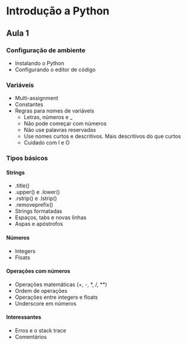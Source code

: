 # Introdução a Python

## Aula 1

### Configuração de ambiente
- Instalando o Python
- Configurando o editor de código

### Variáveis
- Multi-assignment
- Constantes
- Regras para nomes de variáveis
    - Letras, números e _
    - Não pode começar com números
    - Não use palavras reservadas
    - Use nomes curtos e descritivos. Mais descritivos do que curtos
    - Cuidado com l e O

### Tipos básicos

#### Strings
- .title()
- .upper() e .lower()
- .rstrip() e .lstrip()
- .removeprefix()
- Strings formatadas
- Espaços, tabs e novas linhas
- Aspas e apóstrofos

#### Números
- Integers
- Floats

#### Operações com números
- Operações matemáticas (+, -, *, /, **)
- Ordem de operações
- Operações entre integers e floats
- Underscore em números

#### Interessantes
- Erros e o stack trace
- Comentários
